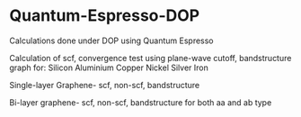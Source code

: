 # Quantum-Espresso-DOP

Calculations done under DOP using Quantum Espresso

Calculation of scf, convergence test using plane-wave cutoff, bandstructure graph for:
Silicon
Aluminium
Copper
Nickel
Silver
Iron

Single-layer Graphene- scf, non-scf, bandstructure

Bi-layer graphene- scf, non-scf, bandstructure for both aa and ab type
